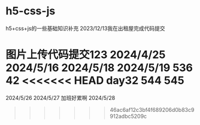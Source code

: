 # h5-css-js
h5+css+js的一些基础知识补充
2023/12/13我在出租屋完成代码提交

图片上传代码提交123
2024/4/25
2024/5/16
2024/5/18
2024/5/19 536 42 
<<<<<<< HEAD
day32  544 545
=======
2024/5/26
2024/5/27 加班好累啊
2024/5/28
>>>>>>> 46ac6af12c3bf4f689206d0b83c9912adbc5209c
